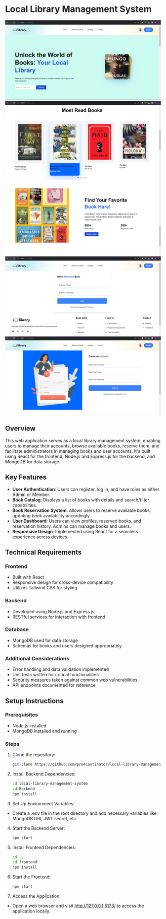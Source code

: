 # Local Library Management System

![Home Page 1](Screenshots/Home1.png)
![Home Page 2](Screenshots/Home2.png)
![Home Page 3](Screenshots/Home3.png)
![Login Page 4](Screenshots/Login.png)
![Register Page 5](Screenshots/Register.png)

## Overview

This web application serves as a local library management system, enabling users to manage their accounts, browse available books, reserve them, and facilitate administrators in managing books and user accounts. It's built using React for the frontend, Node.js and Express.js for the backend, and MongoDB for data storage.

## Key Features

- **User Authentication**: Users can register, log in, and have roles as either Admin or Member.
- **Book Catalog**: Displays a list of books with details and search/filter capabilities.
- **Book Reservation System**: Allows users to reserve available books, updating book availability accordingly.
- **User Dashboard**: Users can view profiles, reserved books, and reservation history. Admins can manage books and users.
- **Responsive Design**: Implemented using React for a seamless experience across devices.

## Technical Requirements

### Frontend

- Built with React
- Responsive design for cross-device compatibility
- Utilizes Tailwind CSS for styling

### Backend

- Developed using Node.js and Express.js
- RESTful services for interaction with frontend

### Database

- MongoDB used for data storage
- Schemas for books and users designed appropriately

### Additional Considerations

- Error handling and data validation implemented
- Unit tests written for critical functionalities
- Security measures taken against common web vulnerabilities
- API endpoints documented for reference

## Setup Instructions

### Prerequisites

- Node.js installed
- MongoDB installed and running

### Steps

1. Clone the repository:

   ```bash
   git clone https://github.com/pro4castinator/local-library-management-system.git

2. Install Backend Dependencies:

   ```bash
   cd local-library-management-system
   cd Backend
   npm install

3. Set Up Environment Variables:

- Create a .env file in the root directory and add necessary variables like MongoDB URI, JWT secret, etc.

4. Start the Backend Server:

   ```bash
   npm start

5. Install Frontend Dependencies:

   ```bash
   cd ..
   cd frontend
   npm install

6. Start the Frontend:

   ```bash
   npm start

7. Access the Application:

- Open a web browser and visit http://127.0.0.1:5173/ to access the application locally.

   






